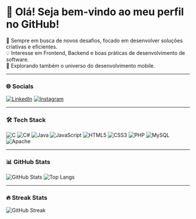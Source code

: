 # 👋 Olá! Seja bem-vindo ao meu perfil no GitHub!
🚀 Sempre em busca de novos desafios, focado em desenvolver soluções criativas e eficientes.  
💡 Interesse em Frontend, Backend e boas práticas de desenvolvimento de software.  
📱 Explorando também o universo do desenvolvimento mobile.
  

---

### 🌐 Socials
[![LinkedIn](https://img.shields.io/badge/LinkedIn-0077B5?style=for-the-badge&logo=linkedin&logoColor=white)](https://linkedin.com/in/seu-linkedin)
[![Instagram](https://img.shields.io/badge/Instagram-E4405F?style=for-the-badge&logo=instagram&logoColor=white)](https://instagram.com/seu-instagram)

---

### 🛠️ Tech Stack
![C](https://img.shields.io/badge/C-00599C?style=for-the-badge&logo=c&logoColor=white)
![C#](https://img.shields.io/badge/C%23-239120?style=for-the-badge&logo=c-sharp&logoColor=white)
![Java](https://img.shields.io/badge/Java-ED8B00?style=for-the-badge&logo=java&logoColor=white)
![JavaScript](https://img.shields.io/badge/JavaScript-F7DF1E?style=for-the-badge&logo=javascript&logoColor=black)
![HTML5](https://img.shields.io/badge/HTML5-E34F26?style=for-the-badge&logo=html5&logoColor=white)
![CSS3](https://img.shields.io/badge/CSS3-1572B6?style=for-the-badge&logo=css3&logoColor=white)
![PHP](https://img.shields.io/badge/PHP-777BB4?style=for-the-badge&logo=php&logoColor=white)
![MySQL](https://img.shields.io/badge/MySQL-4479A1?style=for-the-badge&logo=mysql&logoColor=white)
![Apache](https://img.shields.io/badge/Apache-D22128?style=for-the-badge&logo=apache&logoColor=white)

---

### 📊 GitHub Stats
![GitHub Stats](https://github-readme-stats.vercel.app/api?username=anton-neto&show_icons=true&theme=radical)
![Top Langs](https://github-readme-stats.vercel.app/api/top-langs/?username=anton-neto&layout=compact&theme=radical)

---

### 🔥 Streak Stats
![GitHub Streak](https://streak-stats.demolab.com?user=anton-neto&theme=radical)
